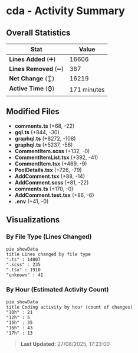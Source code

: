 # cda - Activity Summary 

## Overall Statistics

| Stat                   | Value                                                             |
| ---------------------- | ----------------------------------------------------------------- |
| **Lines Added** (➕)   | 16606                                          |
| **Lines Removed** (➖) | 387                                        |
| **Net Change** (↕)    | 16219                |
| **Active Time** (⌚)   | 171 minutes |


## Modified Files
- **comments.ts** (+68, -22)
- **gql.ts** (+844, -30)
- **graphql.ts** (+8272, -108)
- **graphql.ts** (+5237, -56)
- **CommentItem.scss** (+132, -0)
- **CommentItemList.tsx** (+392, -41)
- **CommentItem.tsx** (+469, -9)
- **PoolDetails.tsx** (+726, -79)
- **AddComment.tsx** (+88, -14)
- **AddComment.scss** (+81, -22)
- **comments.ts** (+170, -0)
- **AddComment.test.tsx** (+86, -6)
- **.env** (+41, -0)

## Visualizations

### By File Type (Lines Changed)

```mermaid
pie showData
title Lines changed by file type
".ts" : 14807
".scss" : 235
".tsx" : 1910
"unknown" : 41
```

### By Hour (Estimated Activity Count)

```mermaid
pie showData
title Coding activity by hour (count of changes)
"10h" : 21
"12h" : 5
"15h" : 35
"16h" : 43
"17h" : 13
```


> **Last Updated:** 27/08/2025, 17:23:00